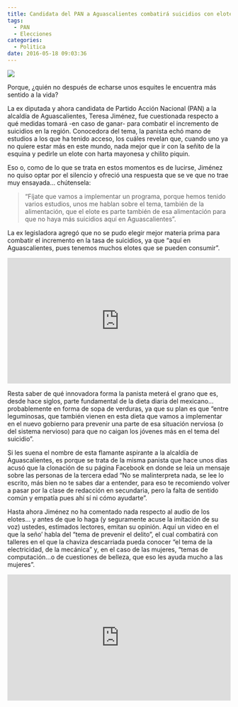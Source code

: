 ```yaml
---
title: Candidata del PAN a Aguascalientes combatirá suicidios con elotes
tags:
  - PAN
  - Elecciones
categories:
  - Politica
date: 2016-05-18 09:03:36
---
```

![](https://res.cloudinary.com/pidmx/image/upload/v1463580213/teresa-jimenez-pan-aguascalientes_svcwhz.jpg)

Porque, ¿quién no después de echarse unos esquites le encuentra más sentido a la vida?

La ex diputada y ahora candidata de Partido Acción Nacional (PAN) a la alcaldía de Aguascalientes, Teresa Jiménez, fue cuestionada respecto a qué medidas tomará -en caso de ganar- para combatir el incremento de suicidios en la región. Conocedora del tema, la panista echó mano de estudios a los que ha tenido acceso, los cuáles revelan que, cuando uno ya no quiere estar más en este mundo, nada mejor que ir con la señito de la esquina y pedirle un elote con harta mayonesa y chilito piquin.

Eso o, como de lo que se trata en estos momentos es de lucirse, Jiménez no quiso optar por el silencio y ofreció una respuesta que se ve que no trae muy ensayada… chútensela:

>“Fíjate que vamos a implementar un programa, porque hemos tenido varios estudios, unos me hablan sobre el tema, también de la alimentación, que el elote es parte también de esa alimentación para que no haya más suicidios aquí en Aguascalientes”.

La ex legisladora agregó que no se pudo elegir mejor materia prima para combatir el incremento en la tasa de suicidios, ya que “aquí en Aguascalientes, pues tenemos muchos elotes que se pueden consumir”.

<style>.embed-container { position: relative; padding-bottom: 56.25%; height: 0; overflow: hidden; max-width: 100%; } .embed-container iframe, .embed-container object, .embed-container embed { position: absolute; top: 0; left: 0; width: 100%; height: 100%; }</style><div class='embed-container'><iframe src='https://www.youtube.com/embed/Zhle_9iLyYU' frameborder='0' allowfullscreen></iframe></div>

Resta saber de qué innovadora forma la panista meterá el grano que es, desde hace siglos, parte fundamental de la dieta diaria del mexicano… probablemente en forma de sopa de verduras, ya que su plan es que “entre leguminosas, que también vienen en esta dieta que vamos a implementar en el nuevo gobierno para prevenir una parte de esa situación nerviosa (o del sistema nervioso) para que no caigan los jóvenes más en el tema del suicidio”.

Si les suena el nombre de esta flamante aspirante a la alcaldía de Aguascalientes, es porque se trata de la misma panista que hace unos dias acusó que la clonación de su página Facebook en donde se leia un mensaje sobre las personas de la tercera edad “No se malinterpreta nada, se lee lo escrito, más bien no te sabes dar a entender, para eso te recomiendo volver a pasar por la clase de redacción en secundaria, pero la falta de sentido común y empatía pues ahí sí ni cómo ayudarte”.

Hasta ahora Jiménez no ha comentado nada respecto al audio de los elotes… y antes de que lo haga (y seguramente acuse la imitación de su voz) ustedes, estimados lectores, emitan su opinión. Aquí un video en el que la seño’ habla del “tema de prevenir el delito”, el cual combatirá con talleres en el que la chaviza descarriada pueda conocer “el tema de la electricidad, de la mecánica” y, en el caso de las mujeres, “temas de computación…o de cuestiones de belleza, que eso les ayuda mucho a las mujeres”.

<div class='embed-container'><iframe src="https://www.youtube.com/embed/Tz5rDeuSutM" frameborder="0" allowfullscreen></iframe></div>
